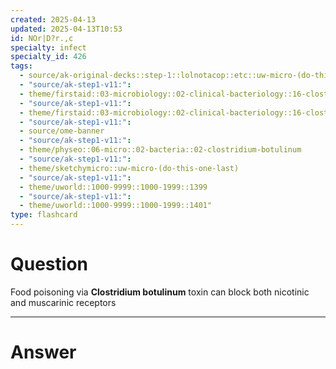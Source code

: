 ```yaml
---
created: 2025-04-13
updated: 2025-04-13T10:53
id: NOr|D?r.,c
specialty: infect
specialty_id: 426
tags:
  - source/ak-original-decks::step-1::lolnotacop::etc::uw-micro-(do-this-one-last)
  - "source/ak-step1-v11:": 
  - theme/firstaid::03-microbiology::02-clinical-bacteriology::16-clostridia
  - "source/ak-step1-v11:": 
  - theme/firstaid::03-microbiology::02-clinical-bacteriology::16-clostridia::clostridium-botulinum
  - "source/ak-step1-v11:": 
  - source/ome-banner
  - "source/ak-step1-v11:": 
  - theme/physeo::06-micro::02-bacteria::02-clostridium-botulinum
  - "source/ak-step1-v11:": 
  - theme/sketchymicro::uw-micro-(do-this-one-last)
  - "source/ak-step1-v11:": 
  - theme/uworld::1000-9999::1000-1999::1399
  - "source/ak-step1-v11:": 
  - theme/uworld::1000-9999::1000-1999::1401"
type: flashcard
---
```


# Question
Food poisoning via **Clostridium botulinum** toxin can block both nicotinic and muscarinic receptors

---

# Answer
